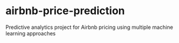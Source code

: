 # airbnb-price-prediction
Predictive analytics project for Airbnb pricing using multiple machine learning approaches
